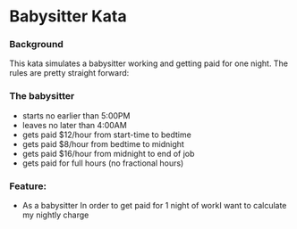 # Babysitter Kata

###  Background
This kata simulates a babysitter working and getting paid for one night.  The rules are pretty straight forward:

### The babysitter 
* starts no earlier than 5:00PM
* leaves no later than 4:00AM
* gets paid $12/hour from start-time to bedtime
* gets paid $8/hour from bedtime to midnight
* gets paid $16/hour from midnight to end of job
* gets paid for full hours (no fractional hours)


### Feature:
* As a babysitter In order to get paid for 1 night of workI want to calculate my nightly charge

